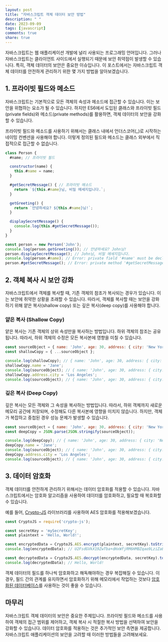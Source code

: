 ```yaml
---
layout: post
title: "자바스크립트 객체 데이터 보안 방법"
description: " "
date: 2023-09-09
tags: [javascript]
comments: true
share: true
---
```


자바스크립트는 웹 애플리케이션 개발에 널리 사용되는 프로그래밍 언어입니다. 그러나 자바스크립트는 클라이언트 사이드에서 실행되기 때문에 보안 취약점이 발생할 수 있습니다. 특히, 객체 데이터의 보안은 중요한 이슈입니다. 이 포스트에서는 자바스크립트 객체 데이터를 안전하게 관리하기 위한 몇 가지 방법을 알아보겠습니다.

## 1. 프라이빗 필드와 메소드

자바스크립트는 기본적으로 모든 객체의 속성과 메소드에 접근할 수 있습니다. 이는 보안을 위협하는 요소가 될 수 있습니다. 하지만 ES6에서 도입된 클래스와 프라이빗 필드(private fields)와 메소드(private methods)를 활용하면, 객체 데이터의 보안을 강화할 수 있습니다.

프라이빗 필드와 메소드를 사용하기 위해서는 클래스 내에서 언더스코어(_)로 시작하는 네이밍 컨벤션을 사용해야 합니다. 이렇게 정의된 필드와 메소드는 클래스 외부에서 직접적으로 접근할 수 없습니다.

```javascript
class Person {
  #name; // 프라이빗 필드

  constructor(name) {
    this.#name = name;
  }

  #getSecretMessage() { // 프라이빗 메소드
    return `${this.#name}님, 비밀 메세지입니다.`;
  }

  getGreeting() {
    return `안녕하세요? ${this.#name}님!`;
  }

  displaySecretMessage() {
    console.log(this.#getSecretMessage());
  }
}

const person = new Person('John');
console.log(person.getGreeting()); // 안녕하세요? John님!
person.displaySecretMessage(); // John님, 비밀 메세지입니다.
console.log(person.#name); // Error: private field '#name' must be declared in an enclosing class
person.#getSecretMessage(); // Error: private method '#getSecretMessage' must be declared in an enclosing class
```

## 2. 객체 복사 시 보안 강화

자바스크립트에서 객체를 복사할 때, 기존 객체의 참조가 복사되는 경우가 있습니다. 이는 보안에 취약한 상황을 초래할 수 있습니다. 따라서, 객체를 복사할 때는 보안을 강화하기 위해 얕은 복사(shallow copy) 또는 깊은 복사(deep copy)를 사용해야 합니다.

### 얕은 복사 (Shallow Copy)

얕은 복사는 기존 객체의 상위 속성만을 복사하는 방법입니다. 하위 객체의 참조는 공유됩니다. 따라서, 하위 객체의 수정은 모든 복사본에 영향을 미칠 수 있습니다.

```javascript
const sourceObject = { name: 'John', age: 30, address: { city: 'New York', country: 'USA' } };
const shallowCopy = { ...sourceObject };

console.log(shallowCopy); // { name: 'John', age: 30, address: { city: 'New York', country: 'USA' } }
shallowCopy.name = 'Jane';
console.log(sourceObject); // { name: 'John', age: 30, address: { city: 'New York', country: 'USA' } }
shallowCopy.address.city = 'Los Angeles';
console.log(sourceObject); // { name: 'John', age: 30, address: { city: 'Los Angeles', country: 'USA' } }
```

### 깊은 복사 (Deep Copy)

깊은 복사는 모든 객체와 그 속성을 복사하는 방법입니다. 따라서, 하위 객체까지 새로운 메모리 공간에 저장되며, 수정해도 다른 복사본에 영향을 미치지 않습니다. 하지만, 객체가 복잡하고 중첩된 경우 성능 문제가 발생할 수 있습니다.

```javascript
const sourceObject = { name: 'John', age: 30, address: { city: 'New York', country: 'USA' } };
const deepCopy = JSON.parse(JSON.stringify(sourceObject));

console.log(deepCopy); // { name: 'John', age: 30, address: { city: 'New York', country: 'USA' } }
deepCopy.name = 'Jane';
console.log(sourceObject); // { name: 'John', age: 30, address: { city: 'New York', country: 'USA' } }
deepCopy.address.city = 'Los Angeles';
console.log(sourceObject); // { name: 'John', age: 30, address: { city: 'New York', country: 'USA' } }
```

## 3. 데이터 암호화

객체 데이터를 안전하게 관리하기 위해서는 데이터 암호화를 적용할 수 있습니다. 자바스크립트에서는 암호화 알고리즘을 사용하여 데이터를 암호화하고, 필요할 때 복호화할 수 있습니다.

예를 들어, [Crypto-JS](https://github.com/brix/crypto-js) 라이브러리를 사용하여 AES 암호화를 적용해보겠습니다.

```javascript
const CryptoJS = require('crypto-js');

const secretKey = 'mySecretKey';
const plaintext = 'Hello, World!';

const encryptedData = CryptoJS.AES.encrypt(plaintext, secretKey).toString();
console.log(encryptedData); // U2FsdGVkX19ZwTba+dHxWfjRM6HMBZqao9LziZaEkRo=

const decryptedData = CryptoJS.AES.decrypt(encryptedData, secretKey).toString(CryptoJS.enc.Utf8);
console.log(decryptedData); // Hello, World!
```

객체 데이터의 필드를 하나씩 암호화하고 해독해야하는 경우 복잡해질 수 있습니다. 이 경우, 필드 간의 관계를 유지하면서 암호화하기 위해 메모리에서 작업하는 것보다 [암호화된 데이터베이스](https://www.mongodb.com/encryption)를 사용하는 것이 좋을 수 있습니다.

## 마무리

자바스크립트 객체 데이터의 보안은 중요한 주제입니다. 프라이빗 필드와 메소드를 사용하여 객체의 접근 범위를 제어하고, 객체 복사 시 적절한 복사 방법을 선택하여 보안을 강화할 수 있습니다. 데이터 암호화를 적용하는 것은 추가적인 보안 측면을 제공합니다. 자바스크립트 애플리케이션의 보안을 고려할 때 이러한 방법들을 고려해보세요.